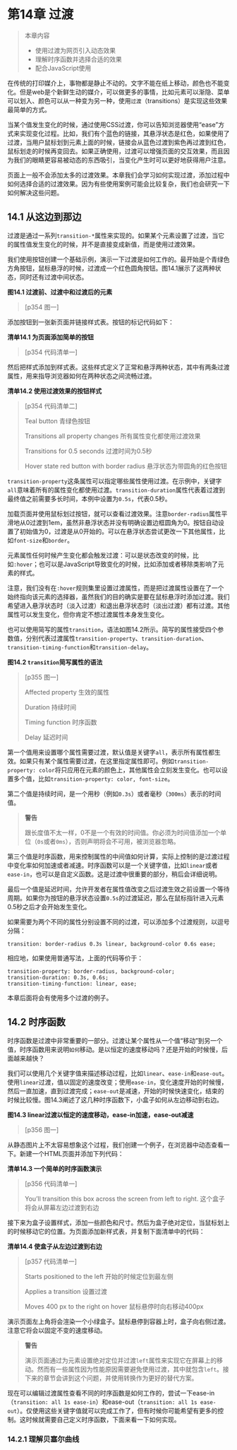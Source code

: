 # 第14章 过渡

> 本章内容
>
> * 使用过渡为网页引入动态效果
> * 理解时序函数并选择合适的效果
> * 配合JavaScript使用



在传统的打印媒介上，事物都是静止不动的。文字不能在纸上移动，颜色也不能变化。但是web是个新鲜生动的媒介，可以做更多的事情，比如元素可以渐隐、菜单可以划入、颜色可以从一种变为另一种，使用`过渡`（transitions）是实现这些效果最简单的方式。

当某个值发生变化的时候，通过使用CSS过渡，你可以告知浏览器使用“ease”方式来实现变化过程。比如，我们有个蓝色的链接，其悬浮状态是红色，如果使用了过渡，当用户鼠标划到元素上面的时候，链接会从蓝色过渡到紫色再过渡到红色，鼠标划走的时候再变回去。如果正确使用，过渡可以增强页面的交互效果，而且因为我们的眼睛更容易被动态的东西吸引，当变化产生时可以更好地获得用户注意。

页面上一般不会添加太多的过渡效果。本章我们会学习如何实现过渡，添加过程中如何选择合适的过渡效果。因为有些使用案例可能会比较复杂，我们也会研究一下如何解决这些问题。

## 14.1 从这边到那边

过渡是通过一系列`transition-*`属性来实现的。如果某个元素设置了过渡，当它的属性值发生变化的时候，并不是直接变成新值，而是使用过渡效果。

我们使用按钮创建一个基础示例，演示一下过渡是如何工作的。最开始是个青绿色方角按钮，鼠标悬浮的时候，过渡成一个红色圆角按钮。图14.1展示了这两种状态，同时还有过渡中间状态。

**图14.1 过渡前、过渡中和过渡后的元素**

> [p354 图一]

添加按钮到一张新页面并链接样式表。按钮的标记代码如下：

**清单14.1 为页面添加简单的按钮**

> [p354 代码清单一]

然后把样式添加到样式表。这些样式定义了正常和悬浮两种状态，其中有两条过渡属性，用来指导浏览器如何在两种状态之间流畅过渡。

**清单14.2 使用过渡效果的按钮样式**

> [p354 代码清单二]
>
> Teal button 青绿色按钮
>
> Transitions all property changes 所有属性变化都使用过渡效果
>
> Transitions for 0.5 seconds 过渡时间为0.5秒
>
> Hover state red button with border radius 悬浮状态为带圆角的红色按钮

`transition-property`这条属性可以指定哪些属性使用过渡。在示例中，关键字`all`意味着所有的属性变化都使用过渡。`transition-duration`属性代表着过渡到最终值之前需要多长时间，本例中设置为`0.5s`，代表0.5秒。

加载页面并使用鼠标划过按钮，就可以查看过渡效果。注意`border-radius`属性平滑地从0过渡到1em，虽然非悬浮状态并没有明确设置边框圆角为0。按钮自动设置了初始值为0，过渡是从0开始的。可以在悬浮状态尝试更改一下其他属性，比如`font-size`和`border`。

元素属性任何时候产生变化都会触发过渡：可以是状态改变的时候，比如`:hover`；也可以是JavaScript导致变化的时候，比如添加或者移除类影响了元素的样式。

注意，我们没有在`:hover`规则集里设置过渡属性，而是把过渡属性设置在了一个始终指向该元素的选择器，虽然我们的目的确实是要在鼠标悬浮时添加过渡。我们希望进入悬浮状态时（淡入过渡）和退出悬浮状态时（淡出过渡）都有过渡。其他属性可以发生变化，但你肯定不想过渡属性本身发生变化。

也可以使用简写的属性`transition`，语法如图14.2所示。简写的属性接受四个参数值，分别代表过渡属性`transition-property`、`transition-duration`、`transition-timing-function`和`transition-delay`。

**图14.2 `transition`简写属性的语法**

> [p355 图一]
>
> Affected property 生效的属性
>
> Duration 持续时间
>
> Timing function 时序函数
>
> Delay 延迟时间

第一个值用来设置哪个属性需要过渡，默认值是关键字`all`，表示所有属性都生效。如果只有某个属性需要过渡，在这里指定属性即可。例如`transition-property: color`将只应用在元素的颜色上，其他属性会立刻发生变化。也可以设置多个值，比如`transition-property: color, font-size`。

第二个值是持续时间，是一个用秒（例如`0.3s`）或者毫秒（`300ms`）表示的时间值。

> **警告**
>
> 跟长度值不太一样，0不是一个有效的时间值。你必须为时间值添加一个单位（`0s`或者`0ms`），否则声明将会不可用，被浏览器忽略。

第三个值是时序函数，用来控制属性的中间值如何计算，实际上控制的是过渡过程中变化率如何加速或者减速。时序函数可以是一个关键字值，比如`linear`或者`ease-in`，也可以是自定义函数。这是过渡中很重要的部分，稍后会详细说明。

最后一个值是延迟时间，允许开发者在属性值改变之后过渡生效之前设置一个等待周期。如果你为按钮的悬浮状态设置`0.5s`的过渡延迟，那么在鼠标指针进入元素0.5秒之后才会开始发生变化。

如果需要为两个不同的属性分别设置不同的过渡，可以添加多个过渡规则，以逗号分隔：

```
transition: border-radius 0.3s linear, background-color 0.6s ease;
```

相应地，如果使用普通写法，上面的代码等价于：

```
transition-property: border-radius, background-color;
transition-duration: 0.3s, 0.6s;
transition-timing-function: linear, ease;
```

本章后面将会有使用多个过渡的例子。

## 14.2 时序函数

时序函数是过渡中非常重要的一部分。过渡让某个属性从一个值“移动”到另一个值，时序函数用来说明`如何`移动。是以恒定的速度移动吗？还是开始的时候慢，后面越来越快？

我们可以使用几个关键字值来描述移动过程，比如`linear`、`ease-in`和`ease-out`。使用`linear`过渡，值以固定的速度改变；使用`ease-in`，变化速度开始的时候慢，然后一直加速，直到过渡完成；`ease-out`是减速，开始的时候快速变化，结束的时候比较慢。图14.3阐述了这几种时序函数下，小盒子如何从左边移动到右边。

**图14.3 linear过渡以恒定的速度移动，ease-in加速，ease-out减速**

> [p356 图一]

从静态图片上不太容易想象这个过程，我们创建一个例子，在浏览器中动态查看一下。新建一个HTML页面并添加下列代码：

**清单14.3 一个简单的时序函数演示**

> [p356 代码清单一]
>
> You’ll transition this box across the screen from left to right. 这个盒子将会从屏幕左边过渡到右边

接下来为盒子设置样式，添加一些颜色和尺寸。然后为盒子绝对定位，当鼠标划上的时候移动它的位置。为页面添加新样式表，并复制下面清单中的代码：

**清单14.4 使盒子从左边过渡到右边**

> [p357 代码清单一]
>
> Starts positioned to the left 开始的时候定位到最左侧
>
> Applies a transition 设置过渡
>
> Moves 400 px to the right on hover 鼠标悬停时向右移动400px

演示页面左上角将会渲染一个小绿盒子。鼠标悬停到容器上时，盒子向右侧过渡。注意它将会以固定不变的速度移动。

> **警告**
>
> 演示页面通过为元素设置绝对定位并过渡`left`属性来实现它在屏幕上的移动。然而有一些属性因为性能原因需要避免使用过渡，其中就包含`left`。接下来的章节会讲到这个问题，并使用转换作为更好的替代方案。

现在可以编辑过渡属性查看不同的时序函数是如何工作的，尝试一下ease-in（`transition: all 1s ease-in`）和ease-out（`transition: all 1s ease-out`）。仅使用这些关键字值就可以完成工作了，但有时候你可能希望有更多的控制。这时候就需要自己定义时序函数，下面来看一下如何实现。

### 14.2.1 理解贝塞尔曲线

